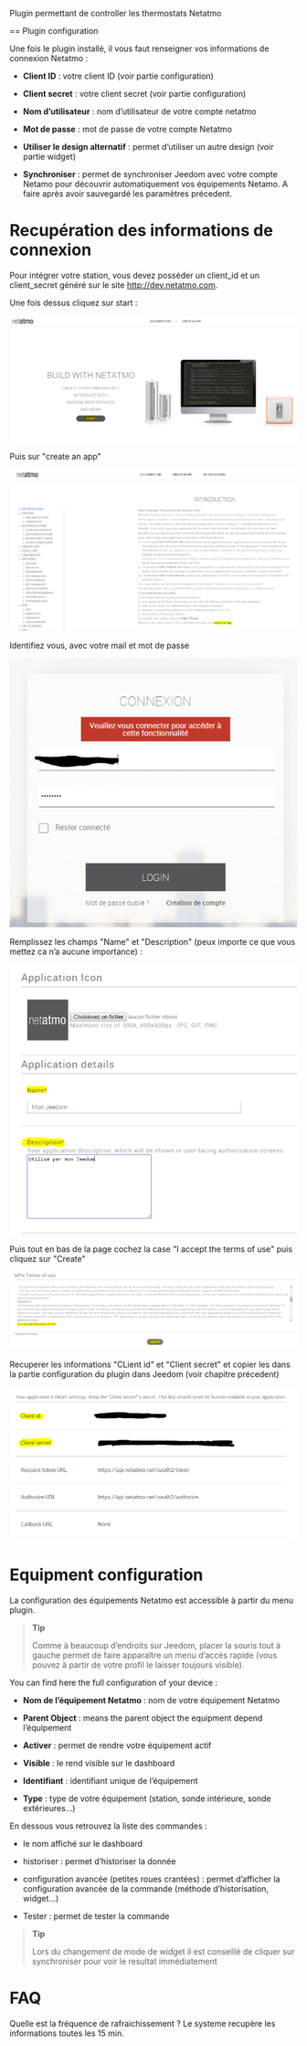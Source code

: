 Plugin permettant de controller les thermostats Netatmo

== Plugin configuration

Une fois le plugin installé, il vous faut renseigner vos informations de
connexion Netatmo :

-   **Client ID** : votre client ID (voir partie configuration)

-   **Client secret** : votre client secret (voir partie configuration)

-   **Nom d’utilisateur** : nom d’utilisateur de votre compte netatmo

-   **Mot de passe** : mot de passe de votre compte Netatmo

-   **Utiliser le design alternatif** : permet d’utiliser un autre
    design (voir partie widget)

-   **Synchroniser** : permet de synchroniser Jeedom avec votre compte
    Netamo pour découvrir automatiquement vos équipements Netamo. A
    faire après avoir sauvegardé les paramètres précedent.

Recupération des informations de connexion 
==========================================

Pour intégrer votre station, vous devez posséder un client\_id et un
client\_secret généré sur le site <http://dev.netatmo.com>.

Une fois dessus cliquez sur start :

![netatmoWeather10](../images/netatmoWeather10.png)

Puis sur "create an app"

![netatmoWeather11](../images/netatmoWeather11.png)

Identifiez vous, avec votre mail et mot de passe

![netatmoWeather12](../images/netatmoWeather12.png)

Remplissez les champs "Name" et "Description" (peux importe ce que vous
mettez ca n’a aucune importance) :

![netatmoWeather13](../images/netatmoWeather13.png)

Puis tout en bas de la page cochez la case "I accept the terms of use"
puis cliquez sur "Create"

![netatmoWeather14](../images/netatmoWeather14.png)

Recuperer les informations "CLient id" et "Client secret" et copier les
dans la partie configuration du plugin dans Jeedom (voir chapitre
précedent)

![netatmoWeather15](../images/netatmoWeather15.png)

Equipment configuration
=============================

La configuration des équipements Netatmo est accessible à partir du menu
plugin.

> **Tip**
>
> Comme à beaucoup d’endroits sur Jeedom, placer la souris tout à gauche
> permet de faire apparaître un menu d’accès rapide (vous pouvez à
> partir de votre profil le laisser toujours visible).

You can find here the full configuration of your device :

-   **Nom de l’équipement Netatmo** : nom de votre équipement Netatmo

-   **Parent Object** : means the parent object the equipment depend
    l’équipement

-   **Activer** : permet de rendre votre équipement actif

-   **Visible** : le rend visible sur le dashboard

-   **Identifiant** : identifiant unique de l’équipement

-   **Type** : type de votre équipement (station, sonde intérieure,
    sonde extérieures…​)

En dessous vous retrouvez la liste des commandes :

-   le nom affiché sur le dashboard

-   historiser : permet d’historiser la donnée

-   configuration avancée (petites roues crantées) : permet d’afficher
    la configuration avancée de la commande (méthode
    d’historisation, widget…​)

-   Tester : permet de tester la commande

> **Tip**
>
> Lors du changement de mode de widget il est conseillé de cliquer sur
> synchroniser pour voir le resultat immédiatement

FAQ
===

Quelle est la fréquence de rafraichissement ?
Le systeme recupère les informations toutes les 15 min.


